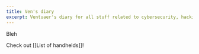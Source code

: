 ```yaml
---
title: Ven's diary
excerpt: Ventuaer's diary for all stuff related to cybersecurity, hacking, modding, creating new stuff.
---
```

Bleh

Check out [[List of handhelds]]! 